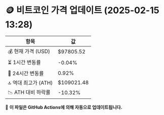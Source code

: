 # 🪙 비트코인 가격 업데이트 (2025-02-15 13:28)

| 항목                | 값 |
|--------------------|----------------|
| 💰 현재 가격 (USD) | $97805.52 |
| ⏳ 1시간 변동률    | -0.04% |
| 📆 24시간 변동률   | 0.92% |
| 🔝 역대 최고가 (ATH) | $109021.48 |
| 📉 ATH 대비 하락률 | -10.32% |

🔄 **이 파일은 GitHub Actions에 의해 자동으로 업데이트됩니다.**
